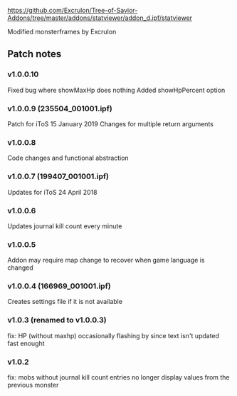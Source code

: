 https://github.com/Excrulon/Tree-of-Savior-Addons/tree/master/addons/statviewer/addon_d.ipf/statviewer


Modified monsterframes by Excrulon


Patch notes
---
### v1.0.0.10
Fixed bug where showMaxHp does nothing
Added showHpPercent option

### v1.0.0.9 (235504_001001.ipf)
Patch for iToS 15 January 2019
Changes for multiple return arguments

### v1.0.0.8
Code changes and functional abstraction


### v1.0.0.7 (199407_001001.ipf)
Updates for iToS 24 April 2018


### v1.0.0.6
Updates journal kill count every minute


### v1.0.0.5
Addon may require map change to recover when game language is changed


### v1.0.0.4 (166969_001001.ipf)
Creates settings file if it is not available


### v1.0.3 (renamed to v1.0.0.3)
fix: HP (without maxhp) occasionally flashing by since text isn't updated fast enought


### v1.0.2
fix: mobs without journal kill count entries no longer display values from the previous monster